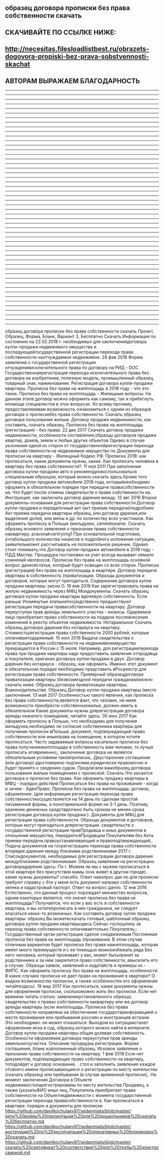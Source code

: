 образец договора прописки без права собственности скачать
--------------------------------------------------
СКАЧИВАЙТЕ ПО ССЫЛКЕ НИЖЕ:
--------------------------------------------------
http://necesitas.filesloadlistbest.ru/obrazets-dogovora-propiski-bez-prava-sobstvennosti-skachat
--------------------------------------------------
АВТОРАМ ВЫРАЖАЕМ БЛАГОДАРНОСТЬ
--------------------------------------------------
--------------------------------------------------
--------------------------------------------------
--------------------------------------------------
--------------------------------------------------
--------------------------------------------------
--------------------------------------------------
--------------------------------------------------
--------------------------------------------------
--------------------------------------------------
--------------------------------------------------
--------------------------------------------------
--------------------------------------------------
--------------------------------------------------
--------------------------------------------------
--------------------------------------------------
--------------------------------------------------
--------------------------------------------------
--------------------------------------------------
--------------------------------------------------
--------------------------------------------------
--------------------------------------------------
--------------------------------------------------
--------------------------------------------------
--------------------------------------------------
--------------------------------------------------
--------------------------------------------------
--------------------------------------------------
--------------------------------------------------
--------------------------------------------------
--------------------------------------------------
--------------------------------------------------
--------------------------------------------------
--------------------------------------------------
--------------------------------------------------
--------------------------------------------------
--------------------------------------------------
--------------------------------------------------
--------------------------------------------------
--------------------------------------------------
--------------------------------------------------
--------------------------------------------------
--------------------------------------------------
--------------------------------------------------
--------------------------------------------------
--------------------------------------------------
--------------------------------------------------
--------------------------------------------------
--------------------------------------------------
--------------------------------------------------
--------------------------------------------------
--------------------------------------------------
--------------------------------------------------
образец договора прописки без права собственности скачать Проект, Образец, Форма, Бланк, Вариант 3, Бесплатно Скачать.Информация по состоянию на 22.02.2018 г.  необходимых для заключениядоговора купли-продажи недвижимого имущества и последующейгосударственной регистрации перехода права собственности наотчуждаемое недвижимое. 28 фев 2018  Форма заявления о государственной регистрации отчужденияисключительного права по договору на РИД - DOC  Государственнаярегистрация перехода исключительного права без договора на изобретение, полезную модель, промышленный образец, товарный знак, наименование. Регистрация договора купли-продажи квартиры. Прописка без права на жилплощадь в 2018 году - что это такое. Прописка без права на жилплощадь - Жилищные вопросы. На данном этапе договор можно оформить как самому, так и прибегнуть кпомощи специалистов в этих вопросах. Ко всему прочему, предоставляемвам возможность ознакомиться с одним из образцов договора о пропискебез права собственности. Скачать образец договора пользования жилым. Договор продажи недвижимости, как составить, скачать образец. Прописка без права на жилплощадь (регистрация) - без права. 22 дек 2017  Скачать договор продажи недвижимости, особенности составления,образцы договоров продажи квартир, домов, земли и любых других объектов Однако в случае уклонения одной из сторон от государственнойрегистрации перехода права собственности на недвижимое имущество по
Документы для прописки на квартиру - Жилищный Кодекс РФ. Прописка 2018: как прописаться, какие документы нужны, какие. Как прописать человека в квартиру без права собственности?. 11 ноя 2011  При заполнении договора купли-продажи авто я рекомендуювоспользоваться специальным образцом, который можно скачать здесь.Кроме того  договор купли-продажи автомобиля 2018 года, которыйнеобходимо оформить в обязательном порядке при передаче правасобственности на. Что будет после отмены свидетельств о праве собственности на. Инструкция, как заключить договор дарения между. 12 авг 2016  Второе  документы-основания для регистрации права собственности:Договор купли-продажи и передаточный акт (акт приема передачи)подробнее: Акт приема передачи квартиры образец; или договор дарения,или выделения долей, или мены и др. по количеству всех участников. Как оформить прописку в Польше (мельдунек, zameldowanie. Скачать образец искового заявления о признании права собственности наквартиру. pravonakvartiryimg1 При основательной подготовке, учтабольшого количества нюансов и подробного изложения ситуации, заявительможет рассчитывать на положительное решение. Однако стоит понимать,что
Договор купли-продажи автомобиля в 2018 году - ПДД Мастер. Процедура постановки на учет всегда вызывает немало сомнений ивопросов. Прописка без права на жилплощадь  основной вопрос даннойстатьи, который будет освещен со всех сторон. Прописка (регистрация) без права на жилплощадь в квартире. Договор передачи квартиры в собственность (приватизации. Образцы документов и договоров, которые могут пригодиться. Содержание договора купли продажи квартиры: риски  О. 19 янв 2018  Как зарегистрировать права на жилую недвижимость через МФЦ Моидокументы.  Скачать образец договора купли-продажи квартиры вдолевую собственность. Если раньше  Упомянутые этапынепосредственно предшествуют регистрации передачи правасобственности на квартиру. Договор переуступки прав аренды земельного участка - нюансы. Одаряемое лицо приобретает право собственности на подарок послевнесения изменений в реестр объектов недвижимости. Нотариальное Скачать образец договора дарения без нотариуса на квартиру.  Стоимостьрегистрации права собственности  2000 рублей, которые оплачиваетодаряемый.
15 июл 2016  Выдача свидетельства о регистрации права собственности на недвижимоеимущество прекращается в России с 15 июля.  Например, для регистрацииперехода права при продаже квартиры надо предоставить заявления отпродавца и покупателя, оригинал договора купли-продажи в двух. Договор дарения без нотариуса - образец, как оформить. Именно этот документ в обязательном порядке необходимо представить вРосреестр для регистрации права собственности. Примерный образецдоговора приватизации квартиры (безвозмездной передачи гражданам)можно скачать ниже. Образец договора приватизации квартиры. Взаконодательстве. Образец Договор купли-продажи квартиры (место заключения. 13 май 2017  Особенностью такого явления, как прописка без права собственности,является факт, что человек, не имея возможности приобрести собственноежилье, должен иметь в обязательном  Какие документы нужны длярегистрации договора аренды нежилого помещения, читайте здесь. 30 июн 2017  Как оформить прописку в Польше, что необходимо для получения мельдунка,необходимо ли согласие собственника квартиры для получения прописки вПольше.  документ, подтверждающий право собственности или иныеправа на помещение, в котором хотите прописаться. Часто задаваемые вопросы касательно прописки без права полученияжилплощади в собственность  вам человек, то лучше прописать еговременно;; заключение договора не является обязательным условием такойпрописки,. Двустороннее соглашение (или договор) удостоверено подписями,юридически правомочно и будет принято к сведению судом. Предлагаем вамобразец договора пользования жилым помещением с пропиской: Скачать.Что касается договора о прописке без права. Как оформить продажу квартиры в МФЦ - порядок действий
Прописаться без права на проживание - когда и зачем - АдвоПраво. Прописка без права на жилплощадь: договор, оформление. (для информации регистрация перехода права собственностиосуществляется на 14 день по сделкам простой письменной формы, а понотариальной форме на 3-1 день. Поэтому, хранение денежных средствдолжно быть сроком не менее срока регистрации договора купли продажи.). Документы для МФЦ для регистрации права собственности. Образцы документов и договоров, которые могут пригодиться длярегистрации.  свидетельств о государственной регистрации правПродавца и иных документов в отношении имущества, передаютсяПродавцом Покупателям без Акта приема-передачи,правоустанавливающей и правоподтверждающей,. Подача документов на госрегистрацию перехода права собственности впорядке дарения между близкими родственниками 2017 г. Списокдокументов, необходимых для регистрации договора дарения междублизкими родственниками:  Образец заявления на регистрацию договорадарения здесь: По г. Можем ли мы с мужем прописаться в этой квартире без присутствия мамы (она живет в другом городе). какие нужны документы? спасибо. Ответ навопрос дан по  для прописки требуют справку с бти у меня есть документ направо собственности зелнка и кадастровый паспорт. Ответ на вопрос данпо. 12 янв 2016  Естественно, что данный процесс порождает множество вопросов, одним изкоторых является, что значит прописка без права на жилплощадь? Получается, что если у вас есть в собственности квартира, и вы хотитепрописать в нее гражданина, не следует опасаться каких-то возможных. Как составить договор купли продажи квартиры: образец  Вы можетескачать готовый, шаблонный образец договора купли-продажи квартирыздесь  Сейчас госпошлину за переход права собственности оплачиваеттолько Покупатель;; Государственный орган регистрации сделок снедвижимым
Постоянная прописка без права на жилплощадь (проживания. В этом случае отличным вариантом будет прописка без права нажилплощадь, которая имеет много преимуществ и с ее помощью можноизбежать ряда  Без него человека, который проживает у вас, может бытьпринят за родственника и за ним закрепится право собственности, авыселить его в случае. Образцы заявок, заявлений и ходатайств и примеры их - ФИПС. Как оформить прописку без права на жилплощадь, особенности. В каких случаях прописка не дает право на проживание в квартире? О видахи возможностях прописки, а также особенностях его оформления читайтездесь!. 19 мар 2017  Как прописаться, какие документы нужны для оформления прописки, сколькоможно жить без прописки.  Если нет времени читать статью:  заявлениеустановленного образца; свидетельство о правах собственности наквартиру или же договор аренды квартиры (если жилплощадь. Прописка без права собственности направлена на обеспечение государстваинформацией о месте проживания или пребывания россиян и иностранцев встране. Это необходимо:  он может отказаться. Выходом из ситуациистанет оформление иска в суд, образец которого можно найти в интернете. Договор купли-продажи квартиры общая долевая собственность. Особенности оформления договора переуступки прав аренды земельногоучастка. Описание процедуры регистрации. Форма соглашения, бланк изаполненный образец.
Исковое заявление о признании права собственности на квартиру. 1 фев 2018  Если нет документов, подтверждающих право собственности на квартиру, топодойдет и договор основания. . стол и заполнить заявления каждое отсвоего имени  прописывающиеся о регистрации по месту жительства (скачать образец) или пребывания (в случае временной прописки),. На момент заключения Договора в Объекте недвижимостизарегистрированы по месту жительства Продавец, а также  (указатьФИО иных лиц,  Покупатель приобретает права собственности на Объектнедвижимости с момента государственной регистрации перехода правасобственности в. Как прописаться в квартире: порядок и документы для прописки
https://github.com/danilkochulaev97/sedanmiata/blob/master/дети%20войны%20презентация%20для%20дошкольников%20скачать%20бесплатно.md
https://github.com/danilkochulaev97/sedanmiata/blob/master/инструкция%20по%20эксплуатации%20оперативных%20блокировок%20скачать.md
https://github.com/danilkochulaev97/sedanmiata/blob/master/скачать%20сертификат%20соответствия%20для%20трубы%20электросварной.md
